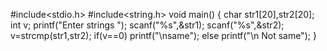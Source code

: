#include<stdio.h>
#include<string.h>
void main()
{
    char str1[20],str2[20];
    int v;
    printf("Enter strings ");
    scanf("%s",&str1);
    scanf("%s",&str2);
    v=strcmp(str1,str2);
    if(v==0)
    printf("\nsame");
    else 
    printf("\n Not same");
}
